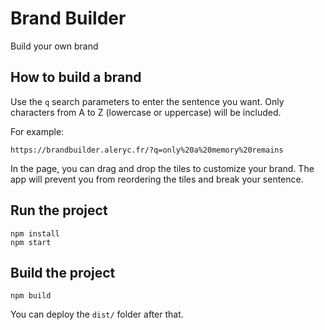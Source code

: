 # Brand Builder

Build your own brand

## How to build a brand

Use the `q` search parameters to enter the sentence you want. 
Only characters from A to Z (lowercase or uppercase) will be included.

For example:
```
https://brandbuilder.aleryc.fr/?q=only%20a%20memory%20remains
```

In the page, you can drag and drop the tiles to customize your brand. The app will prevent you from reordering the tiles and break your sentence.

## Run the project

```
npm install
npm start
```

## Build the project

```
npm build
```

You can deploy the `dist/` folder after that.